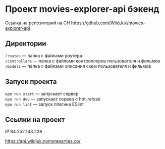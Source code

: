 # Проект movies-explorer-api бэкенд
Ссылка на репозиторий на GH https://github.com/WildJuk/movies-explorer-api

## Директории

`/routes` — папка с файлами роутера  
`/controllers` — папка с файлами контроллеров пользователя и фильмов   
`/models` — папка с файлами описания схем пользователя и фильмов  

## Запуск проекта

`npm run start` — запускает сервер   
`npm run dev` — запускает сервер с hot-reload   
`npm run lint` — запуск плагина ESlint

## Ссылки на проект

IP 84.252.143.238

https://api.wildjuk.nomoreparties.co/
